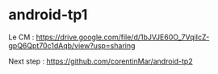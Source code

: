 # android-tp1

Le CM : https://drive.google.com/file/d/1bJVJE60O_7VqiIcZ-gpQ6Qpt70c1dAqb/view?usp=sharing

Next step : https://github.com/corentinMar/android-tp2
